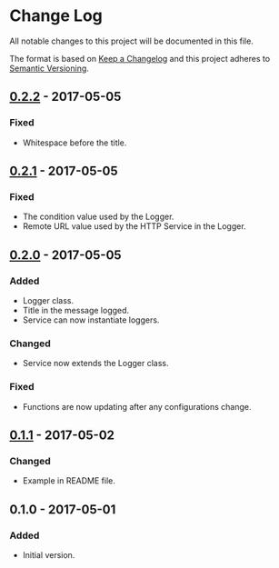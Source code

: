 # Change Log
All notable changes to this project will be documented in this file.

The format is based on [Keep a Changelog](http://keepachangelog.com/)
and this project adheres to [Semantic Versioning](http://semver.org/).

## [0.2.2] - 2017-05-05
### Fixed
- Whitespace before the title.

## [0.2.1] - 2017-05-05
### Fixed
- The condition value used by the Logger.
- Remote URL value used by the HTTP Service in the Logger.

## [0.2.0] - 2017-05-05
### Added
- Logger class.
- Title in the message logged.
- Service can now instantiate loggers.

### Changed
- Service now extends the Logger class.

### Fixed
- Functions are now updating after any configurations change.

## [0.1.1] - 2017-05-02
### Changed
- Example in README file.

## 0.1.0 - 2017-05-01
### Added
- Initial version.

[0.2.2]: https://github.com/gbrlsnchs/angry-log/compare/v0.2.1...v0.2.2
[0.2.1]: https://github.com/gbrlsnchs/angry-log/compare/v0.2.0...v0.2.1
[0.2.0]: https://github.com/gbrlsnchs/angry-log/compare/v0.1.1...v0.2.0
[0.1.1]: https://github.com/gbrlsnchs/angry-log/compare/v0.1.0...v0.1.1
